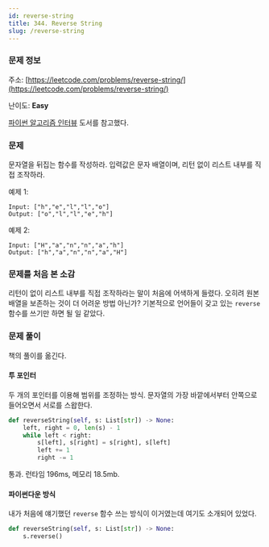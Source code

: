 ```yaml
---
id: reverse-string
title: 344. Reverse String
slug: /reverse-string
---
```


### 문제 정보

주소: [https://leetcode.com/problems/reverse-string/](https://leetcode.com/problems/reverse-string/)

난이도: **Easy**

[파이썬 알고리즘 인터뷰](http://aladin.kr/p/2fU2N) 도서를 참고했다.

### 문제

문자열을 뒤집는 함수를 작성하라. 입력값은 문자 배열이며, 리턴 없이 리스트 내부를 직접 조작하라.

예제 1:

```
Input: ["h","e","l","l","o"]
Output: ["o","l","l","e","h"]
```

예제 2:

```
Input: ["H","a","n","n","a","h"]
Output: ["h","a","n","n","a","H"]
```

### 문제를 처음 본 소감

리턴이 없이 리스트 내부를 직접 조작하라는 말이 처음에 어색하게 들렸다. 오히려 원본 배열을 보존하는 것이 더 어려운 방법 아닌가? 기본적으로 언어들이 갖고 있는 `reverse` 함수를 쓰기만 하면 될 일 같았다.


### 문제 풀이

책의 풀이를 옮긴다.

#### 투 포인터

두 개의 포인터를 이용해 범위를 조정하는 방식. 문자열의 가장 바깥에서부터 안쪽으로 들어오면서 서로를 스왑한다.

```python
def reverseString(self, s: List[str]) -> None:
    left, right = 0, len(s) - 1
    while left < right:
        s[left], s[right] = s[right], s[left]
        left += 1
        right -= 1
```

통과. 런타임 196ms, 메모리 18.5mb.


#### 파이썬다운 방식

내가 처음에 얘기했던 `reverse` 함수 쓰는 방식이 이거였는데 여기도 소개되어 있었다.

```python
def reverseString(self, s: List[str]) -> None:
    s.reverse()
```
